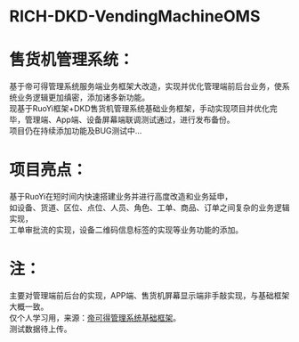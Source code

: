 # RICH-DKD-VendingMachineOMS      
         
# 售货机管理系统：     
基于帝可得管理系统服务端业务框架大改造，实现并优化管理端前后台业务，使系统业务逻辑更加缜密，添加诸多新功能。       
现基于RuoYi框架+DKD售货机管理系统基础业务框架，手动实现项目并优化完毕，管理端、App端、设备屏幕端联调测试通过，进行发布备份。      
项目仍在持续添加功能及BUG测试中...     
       
# 项目亮点：           
基于RuoYi在短时间内快速搭建业务并进行高度改造和业务延申，    
如设备、货道、区位、点位、人员、角色、工单、商品、订单之间复杂的业务逻辑实现，      
工单审批流的实现，设备二维码信息标签的实现等业务功能的添加。       
          
# 注：          
主要对管理端前后台的实现，APP端、售货机屏幕显示端非手敲实现，与基础框架大概一致。         
仅个人学习用，来源：[帝可得管理系统基础框架](https://gitee.com/ys-gitee/dkd-parent.git )。             
测试数据待上传。    

